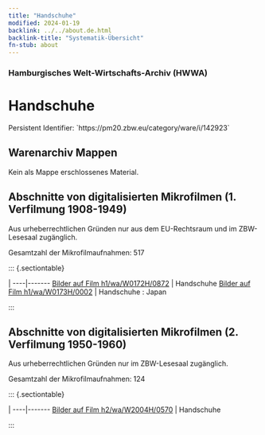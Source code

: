 ```yaml
---
title: "Handschuhe"
modified: 2024-01-19
backlink: ../../about.de.html
backlink-title: "Systematik-Übersicht"
fn-stub: about
---
```


### Hamburgisches Welt-Wirtschafts-Archiv (HWWA)

# Handschuhe

<div class="hint">Persistent Identifier: `https://pm20.zbw.eu/category/ware/i/142923`</div>







## Warenarchiv Mappen





Kein als Mappe erschlossenes Material.



<a id="filmsections" />

## Abschnitte von digitalisierten Mikrofilmen (1. Verfilmung 1908-1949)

<p>Aus urheberrechtlichen Gründen nur aus dem EU-Rechtsraum und im ZBW-Lesesaal zugänglich.</p>


<p>Gesamtzahl der Mikrofilmaufnahmen: 517</p>





::: {.sectiontable}

 | 
----|-------
<a class="btn" href="https://pm20.zbw.eu/film/h1/wa/W0172H/0872" rel="nofollow">Bilder auf Film h1/wa/W0172H/0872</a> | Handschuhe
<a class="btn" href="https://pm20.zbw.eu/film/h1/wa/W0173H/0002" rel="nofollow">Bilder auf Film h1/wa/W0173H/0002</a> | Handschuhe : Japan


:::




## Abschnitte von digitalisierten Mikrofilmen (2. Verfilmung 1950-1960)

<p>Aus urheberrechtlichen Gründen nur im ZBW-Lesesaal zugänglich.</p>


<p>Gesamtzahl der Mikrofilmaufnahmen: 124</p>





::: {.sectiontable}

 | 
----|-------
<a class="btn" href="https://pm20.zbw.eu/film/h2/wa/W2004H/0570" rel="nofollow">Bilder auf Film h2/wa/W2004H/0570</a> | Handschuhe


:::
















